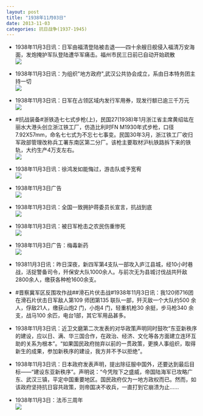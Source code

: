 ```yaml
---
layout: post
title: "1938年11月03日"
date: 2013-11-03
categories: 抗日战争(1937-1945)
---
```


<meta name="referrer" content="no-referrer" />

- 1938年11月3日讯：日军由福清登陆被击退——四十余艘日舰侵入福清万安海面，发炮掩护军队登陆遭华军痛击。福州市民三日前已自动开始疏散 <br/><img src="https://ww4.sinaimg.cn/large/aca367d8jw1ea86r96k9tj20cs1e0q7p.jpg" />

- 1938年11月3日讯：为组织"地方政府",武汉公共协会成立，系由日本特务团主持一切 <br/><img src="https://ww3.sinaimg.cn/large/aca367d8jw1ea850v0k2vj20cs0indlg.jpg" />

- 1938年11月3日讯：日军在占领区域内发行军用券，现发行额已逾三千万元 <br/><img src="https://ww2.sinaimg.cn/large/aca367d8jw1ea83afztxpj20cs0ic76w.jpg" />

- #抗战装备#浙铁造七七式步枪(上)，民国27(1938)年1月浙江省主席黄绍竑在丽水大港头创立浙江铁工厂，仿造比利时FN M1930年式步枪，口径7.92X57mm，命名七七式为不忘七七事变。民国30年3月，浙江铁工厂收归军政部管理改称兵工署东南区第二分厂。该枪主要取材沪杭铁路拆下来的铁轨，大约生产4万支左右。 <br/><img src="https://ww2.sinaimg.cn/large/aca367d8jw1ea82a4du81j20cs0gijsn.jpg" />

- 1938年11月3日讯：徐鸿发如能悔过，游击队或予宽宥 <br/><img src="https://ww2.sinaimg.cn/large/aca367d8jw1ea7ztl5dk7j20ly0e6grp.jpg" />

- 1938年11月3日广告 <br/><img src="https://ww3.sinaimg.cn/large/aca367d8jw1ea7wcoy7q0j20c70gi415.jpg" />

- 1938年11月3日讯：全国一致拥护蒋委员长宣言，抗战到底 <br/><img src="https://ww4.sinaimg.cn/large/aca367d8jw1ea7umayn78j20cs0f2whp.jpg" />

- 1938年11月3日讯：被日军枪击之农民伤重惨死 <br/><img src="https://ww4.sinaimg.cn/large/aca367d8jw1ea7r5eyafdj20bh0dtmzo.jpg" />

- 1938年11月3日广告：梅毒新药 <br/><img src="https://ww1.sinaimg.cn/large/aca367d8jw1ea7pezi70dj208a0kd76b.jpg" />

- 193811月3日讯：昨日深夜，新四军第4支队一部攻入庐江县城，经10小时巷战，活捉警备司令，歼保安大队1000余人。与前次无为县城讨伐战共歼敌2800余人，缴获各种枪1600余支。 

- #晋察冀军区反围攻作战##滑石片伏击战#1938年11月3日讯：我120师716团在滑石片伏击日军敌人第109 师团第135 联队一部，歼灭敌一个大队约500 余人，俘敌21人，缴获山炮2 门，小炮4 门，轻重机枪30 余挺，步马枪340 余支，战马100 余匹，电台1部，其它军用品甚多。 

- 1938年11月3日讯：近卫文磨第二次发表的对华政策声明同时鼓吹“东亚新秩序的建设，应以日、满、华三国合作，在政治、经济、文化等各方面建立连环互助的关系为根本”。“如果国民政府抛弃以前的一贯政策，更换人事组织，取得新生的成果，参加新秩序的建设，我方并不予以拒绝”。 

- 1938年11月3日讯：日本政府发表声明，提出除征服中国外，还要达到最后目标——“建设东亚新秩序”。声明说：“今凭陛下之盛威，帝国陆海军已攻略广东、武汉三镇，平定中国重要地区。国民政府仅为一地方政权而已。然而，如该政府坚持抗日容共政策，则帝国决不收兵，一直打到它崩溃为止…… 

- 1938年11月3日：法币三周年 <br/><img src="https://ww3.sinaimg.cn/large/aca367d8jw1ea7gskvzt6j20cs0kpdmw.jpg" />


